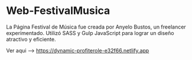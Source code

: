 # Web-FestivalMusica
La Página Festival de Música fue creada por Anyelo Bustos, un freelancer experimentado. Utilizó SASS y Gulp JavaScript para lograr un diseño atractivo y eficiente.

Ver aqui --> https://dynamic-profiterole-e32f66.netlify.app
